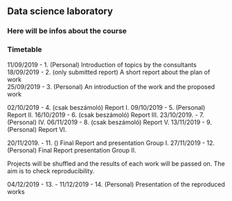 ## Data science laboratory

### Here will be infos about the course


### Timetable

11/09/2019 - 1. (Personal) Introduction of topics by the consultants
<br>
18/09/2019 - 2. (only submitted report) A short report about the plan of work
<br>
25/09/2019 - 3. (Personal) An introduction of the work and the proposed work

02/10/2019 - 4. (csak beszámoló) Report I.
09/10/2019 - 5. (Personal) Report II.
16/10/2019 - 6. (csak beszámoló) Report III.
23/10/2019. - 7. (Personal)  IV.
06/11/2019 - 8. (csak beszámoló) Report V.
13/11/2019 - 9. (Personal) Report VI.

20/11/2019. - 11. () Final Report and presentation Group I.
27/11/2019 - 12. (Personal) Final Report presentation Group II. 

Projects will be shuffled and the results of each work will be passed on. The aim is to check reproducibility.

04/12/2019 - 13. -
11/12/2019 - 14. (Personal) Presentation of the reproduced works
